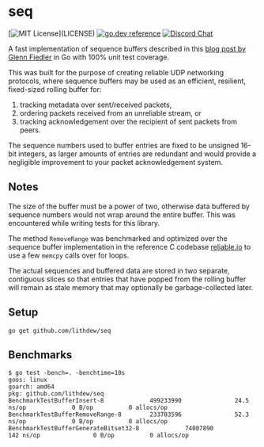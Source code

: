# seq

[![MIT License](https://img.shields.io/apm/l/atomic-design-ui.svg?)](LICENSE)
[![go.dev reference](https://img.shields.io/badge/go.dev-reference-007d9c?logo=go&logoColor=white&style=flat-square)](https://pkg.go.dev/github.com/lithdew/seq)
[![Discord Chat](https://img.shields.io/discord/697002823123992617)](https://discord.gg/HZEbkeQ)

A fast implementation of sequence buffers described in this [blog post by Glenn Fiedler](https://gafferongames.com/post/reliable_ordered_messages/) in Go with 100% unit test coverage.

This was built for the purpose of creating reliable UDP networking protocols, where sequence buffers may be used as an efficient, resilient, fixed-sized rolling buffer for:

1. tracking metadata over sent/received packets,
2. ordering packets received from an unreliable stream, or
3. tracking acknowledgement over the recipient of sent packets from peers.

The sequence numbers used to buffer entries are fixed to be unsigned 16-bit integers, as larger amounts of entries are redundant and would provide a negligible improvement to your packet acknowledgement system.

## Notes

The size of the buffer must be a power of two, otherwise data buffered by sequence numbers would not wrap around the entire buffer. This was encountered while writing tests for this library.

The method `RemoveRange` was benchmarked and optimized over the sequence buffer implementation in the reference C codebase [reliable.io](https://github.com/networkprotocol/reliable.io) to use a few `memcpy` calls over for loops.

The actual sequences and buffered data are stored in two separate, contiguous slices so that entries that have popped from the rolling buffer will remain as stale memory that may optionally be garbage-collected later.

## Setup

```
go get github.com/lithdew/seq
```

## Benchmarks

```
$ go test -bench=. -benchtime=10s
goos: linux
goarch: amd64
pkg: github.com/lithdew/seq
BenchmarkTestBufferInsert-8             499233990               24.5 ns/op             0 B/op          0 allocs/op
BenchmarkTestBufferRemoveRange-8        233703596               52.3 ns/op             0 B/op          0 allocs/op
BenchmarkTestBufferGenerateBitset32-8             74007890               142 ns/op               0 B/op          0 allocs/op
```